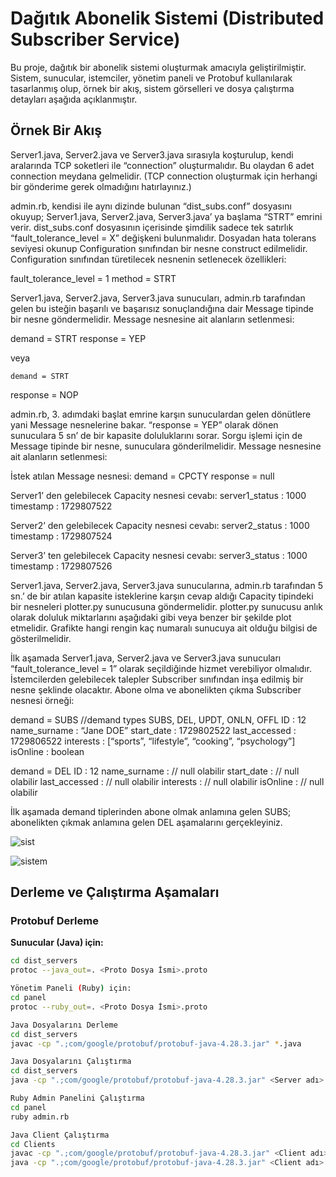 # Dağıtık Abonelik Sistemi (Distributed Subscriber Service)

Bu proje, dağıtık bir abonelik sistemi oluşturmak amacıyla geliştirilmiştir. Sistem, sunucular, istemciler, yönetim paneli ve Protobuf kullanılarak tasarlanmış olup, örnek bir akış, sistem görselleri ve dosya çalıştırma detayları aşağıda açıklanmıştır.

## Örnek Bir Akış
Server1.java, Server2.java ve Server3.java sırasıyla koşturulup, kendi aralarında TCP soketleri ile “connection” oluşturmalıdır. Bu olaydan 6 adet connection meydana gelmelidir. (TCP connection oluşturmak için herhangi bir gönderime gerek olmadığını hatırlayınız.)

admin.rb, kendisi ile aynı dizinde bulunan “dist_subs.conf” dosyasını okuyup; Server1.java, Server2.java, Server3.java’ ya başlama “STRT” emrini verir. dist_subs.conf dosyasının içerisinde şimdilik sadece tek satırlık “fault_tolerance_level = X” değişkeni bulunmalıdır. Dosyadan hata tolerans seviyesi okunup Configuration sınıfından bir nesne construct edilmelidir. Configuration sınıfından türetilecek nesnenin setlenecek özellikleri:

fault_tolerance_level = 1 
method = STRT

Server1.java, Server2.java, Server3.java sunucuları, admin.rb tarafından gelen bu isteğin başarılı ve başarısız sonuçlandığına dair Message tipinde bir nesne göndermelidir. Message nesnesine ait alanların setlenmesi:

demand = STRT 
response = YEP

veya

	demand = STRT 
response = NOP

admin.rb, 3. adımdaki başlat emrine karşın sunuculardan gelen dönütlere yani Message nesnelerine bakar. “response = YEP” olarak dönen sunuculara 5 sn’ de bir kapasite doluluklarını sorar. Sorgu işlemi için de Message tipinde bir nesne, sunuculara gönderilmelidir. Message nesnesine ait alanların setlenmesi:

İstek atılan Message nesnesi:
demand = CPCTY 
response = null

Server1’ den gelebilecek Capacity nesnesi cevabı:
server1_status : 1000
timestamp : 1729807522

Server2’ den gelebilecek Capacity nesnesi cevabı:
server2_status : 1000
timestamp : 1729807524

Server3’ ten gelebilecek Capacity nesnesi cevabı:
server3_status : 1000
timestamp : 1729807526

Server1.java, Server2.java, Server3.java sunucularına, admin.rb tarafından 5 sn.’ de bir atılan kapasite isteklerine karşın cevap aldığı Capacity tipindeki bir nesneleri plotter.py sunucusuna göndermelidir. plotter.py sunucusu anlık olarak doluluk miktarlarını aşağıdaki gibi veya benzer bir şekilde plot etmelidir. Grafikte hangi rengin kaç numaralı sunucuya ait olduğu bilgisi de gösterilmelidir. 


İlk aşamada Server1.java, Server2.java ve Server3.java sunucuları “fault_tolerance_level = 1” olarak seçildiğinde hizmet verebiliyor olmalıdır. İstemcilerden gelebilecek talepler Subscriber sınıfından inşa edilmiş bir nesne şeklinde olacaktır. Abone olma ve abonelikten çıkma Subscriber nesnesi örneği:

demand = SUBS //demand types SUBS, DEL, UPDT, ONLN, OFFL
ID : 12 
name_surname : “Jane DOE” 
start_date : 1729802522
last_accessed : 1729806522 
interests : [“sports”, “lifestyle”, “cooking”, “psychology”]
isOnline : boolean 

demand = DEL
ID : 12 
name_surname : // null olabilir
start_date : // null olabilir
last_accessed : // null olabilir
interests : // null olabilir
isOnline : // null olabilir

İlk aşamada demand tiplerinden abone olmak anlamına gelen SUBS; abonelikten çıkmak anlamına gelen DEL aşamalarını gerçekleyiniz.

![sist](https://github.com/user-attachments/assets/065e1792-6fec-43bb-8e4c-eb2c709501ff)


![sistem](https://github.com/user-attachments/assets/832f142f-9ed0-4df4-84c2-a9b4947298bf)




## Derleme ve Çalıştırma Aşamaları

### Protobuf Derleme

**Sunucular (Java) için:**
```bash
cd dist_servers
protoc --java_out=. <Proto Dosya İsmi>.proto

Yönetim Paneli (Ruby) için:
cd panel
protoc --ruby_out=. <Proto Dosya İsmi>.proto

Java Dosyalarını Derleme
cd dist_servers
javac -cp ".;com/google/protobuf/protobuf-java-4.28.3.jar" *.java

Java Dosyalarını Çalıştırma
cd dist_servers
java -cp ".;com/google/protobuf/protobuf-java-4.28.3.jar" <Server adı>

Ruby Admin Panelini Çalıştırma
cd panel
ruby admin.rb

Java Client Çalıştırma
cd Clients
javac -cp ".;com/google/protobuf/protobuf-java-4.28.3.jar" <Client adı>.java
java -cp ".;com/google/protobuf/protobuf-java-4.28.3.jar" <Client adı>
